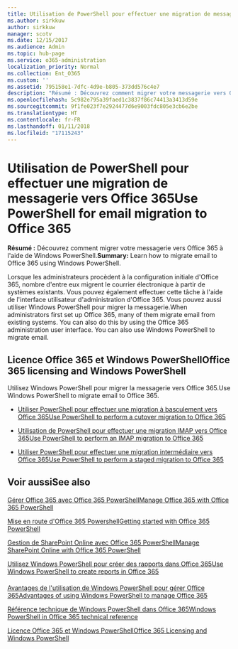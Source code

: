 ```yaml
---
title: Utilisation de PowerShell pour effectuer une migration de messagerie vers Office 365
ms.author: sirkkuw
author: sirkkuw
manager: scotv
ms.date: 12/15/2017
ms.audience: Admin
ms.topic: hub-page
ms.service: o365-administration
localization_priority: Normal
ms.collection: Ent_O365
ms.custom: ''
ms.assetid: 795158e1-7dfc-4d9e-b805-373dd576c4e7
description: "Résumé : Découvrez comment migrer votre messagerie vers Office 365 à l'aide de Windows PowerShell."
ms.openlocfilehash: 5c982e795a39faed1c3837f86c74413a3413d59e
ms.sourcegitcommit: 9f1fe023f7e2924477d6e9003fdc805e3cb6e2be
ms.translationtype: HT
ms.contentlocale: fr-FR
ms.lasthandoff: 01/11/2018
ms.locfileid: "17115243"
---
```

# <a name="use-powershell-for-email-migration-to-office-365"></a><span data-ttu-id="83dbf-103">Utilisation de PowerShell pour effectuer une migration de messagerie vers Office 365</span><span class="sxs-lookup"><span data-stu-id="83dbf-103">Use PowerShell for email migration to Office 365</span></span>

 <span data-ttu-id="83dbf-104">**Résumé :** Découvrez comment migrer votre messagerie vers Office 365 à l'aide de Windows PowerShell.</span><span class="sxs-lookup"><span data-stu-id="83dbf-104">**Summary:** Learn how to migrate email to Office 365 using Windows PowerShell.</span></span>
  
<span data-ttu-id="83dbf-p101">Lorsque les administrateurs procèdent à la configuration initiale d'Office 365, nombre d'entre eux migrent le courrier électronique à partir de systèmes existants. Vous pouvez également effectuer cette tâche à l'aide de l'interface utilisateur d'administration d'Office 365. Vous pouvez aussi utiliser Windows PowerShell pour migrer la messagerie.</span><span class="sxs-lookup"><span data-stu-id="83dbf-p101">When administrators first set up Office 365, many of them migrate email from existing systems. You can also do this by using the Office 365 administration user interface. You can also use Windows PowerShell to migrate email.</span></span>
  
## <a name="office-365-licensing-and-windows-powershell"></a><span data-ttu-id="83dbf-108">Licence Office 365 et Windows PowerShell</span><span class="sxs-lookup"><span data-stu-id="83dbf-108">Office 365 licensing and Windows PowerShell</span></span>

<span data-ttu-id="83dbf-109">Utilisez Windows PowerShell pour migrer la messagerie vers Office 365.</span><span class="sxs-lookup"><span data-stu-id="83dbf-109">Use Windows PowerShell to migrate email to Office 365.</span></span> 
  
- [<span data-ttu-id="83dbf-110">Utiliser PowerShell pour effectuer une migration à basculement vers Office 365</span><span class="sxs-lookup"><span data-stu-id="83dbf-110">Use PowerShell to perform a cutover migration to Office 365</span></span>](use-powershell-to-perform-a-cutover-migration-to-office-365.md)
    
- [<span data-ttu-id="83dbf-111">Utilisation de PowerShell pour effectuer une migration IMAP vers Office 365</span><span class="sxs-lookup"><span data-stu-id="83dbf-111">Use PowerShell to perform an IMAP migration to Office 365</span></span>](use-powershell-to-perform-an-imap-migration-to-office-365.md)
    
- [<span data-ttu-id="83dbf-112">Utiliser PowerShell pour effectuer une migration intermédiaire vers Office 365</span><span class="sxs-lookup"><span data-stu-id="83dbf-112">Use PowerShell to perform a staged migration to Office 365</span></span>](use-powershell-to-perform-a-staged-migration-to-office-365.md)
    
## <a name="see-also"></a><span data-ttu-id="83dbf-113">Voir aussi</span><span class="sxs-lookup"><span data-stu-id="83dbf-113">See also</span></span>

#### 

[<span data-ttu-id="83dbf-114">Gérer Office 365 avec Office 365 PowerShell</span><span class="sxs-lookup"><span data-stu-id="83dbf-114">Manage Office 365 with Office 365 PowerShell</span></span>](manage-office-365-with-office-365-powershell.md)
  
[<span data-ttu-id="83dbf-115">Mise en route d'Office 365 Powershell</span><span class="sxs-lookup"><span data-stu-id="83dbf-115">Getting started with Office 365 PowerShell</span></span>](getting-started-with-office-365-powershell.md)
  
[<span data-ttu-id="83dbf-116">Gestion de SharePoint Online avec Office 365 PowerShell</span><span class="sxs-lookup"><span data-stu-id="83dbf-116">Manage SharePoint Online with Office 365 PowerShell</span></span>](manage-sharepoint-online-with-office-365-powershell.md)
  
[<span data-ttu-id="83dbf-117">Utilisez Windows PowerShell pour créer des rapports dans Office 365</span><span class="sxs-lookup"><span data-stu-id="83dbf-117">Use Windows PowerShell to create reports in Office 365</span></span>](use-windows-powershell-to-create-reports-in-office-365.md)
#### 

[<span data-ttu-id="83dbf-118">Avantages de l'utilisation de Windows PowerShell pour gérer Office 365</span><span class="sxs-lookup"><span data-stu-id="83dbf-118">Advantages of using Windows PowerShell to manage Office 365</span></span>](http://technet.microsoft.com/library/15144a50-453e-4cd5-befd-bc6736697967.aspx)
  
[<span data-ttu-id="83dbf-119">Référence technique de Windows PowerShell dans Office 365</span><span class="sxs-lookup"><span data-stu-id="83dbf-119">Windows PowerShell in Office 365 technical reference</span></span>](http://technet.microsoft.com/library/10d5c66a-7579-4319-aaa5-7a5e21d49cea.aspx)
  
[<span data-ttu-id="83dbf-120">Licence Office 365 et Windows PowerShell</span><span class="sxs-lookup"><span data-stu-id="83dbf-120">Office 365 Licensing and Windows PowerShell</span></span>](http://technet.microsoft.com/library/6ca0e430-f7ba-4184-becf-14c6c5c8dde5.aspx)


